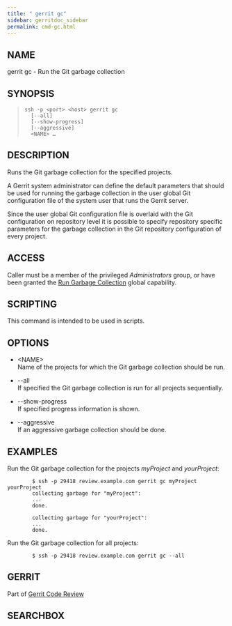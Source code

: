 ```yaml
---
title: " gerrit gc"
sidebar: gerritdoc_sidebar
permalink: cmd-gc.html
---
```

## NAME

gerrit gc - Run the Git garbage collection

## SYNOPSIS

> 
> 
>     ssh -p <port> <host> gerrit gc
>       [--all]
>       [--show-progress]
>       [--aggressive]
>       <NAME> …

## DESCRIPTION

Runs the Git garbage collection for the specified projects.

A Gerrit system administrator can define the default parameters that
should be used for running the garbage collection in the user global Git
configuration file of the system user that runs the Gerrit server.

Since the user global Git configuration file is overlaid with the Git
configuration on repository level it is possible to specify repository
specific parameters for the garbage collection in the Git repository
configuration of every project.

## ACCESS

Caller must be a member of the privileged *Administrators* group, or
have been granted the [Run Garbage
Collection](access-control.html#capability_runGC) global capability.

## SCRIPTING

This command is intended to be used in scripts.

## OPTIONS

  - \<NAME\>  
    Name of the projects for which the Git garbage collection should be
    run.

  - \--all  
    If specified the Git garbage collection is run for all projects
    sequentially.

  - \--show-progress  
    If specified progress information is shown.

  - \--aggressive  
    If an aggressive garbage collection should be done.

## EXAMPLES

Run the Git garbage collection for the projects *myProject* and
*yourProject*:

``` 
        $ ssh -p 29418 review.example.com gerrit gc myProject yourProject
        collecting garbage for "myProject":
        ...
        done.

        collecting garbage for "yourProject":
        ...
        done.
```

Run the Git garbage collection for all projects:

``` 
        $ ssh -p 29418 review.example.com gerrit gc --all
```

## GERRIT

Part of [Gerrit Code Review](index.html)

## SEARCHBOX

